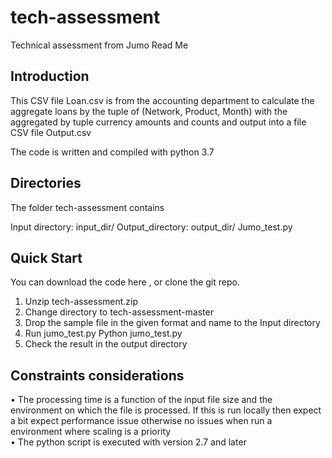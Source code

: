 # tech-assessment
Technical assessment from Jumo
Read Me

Introduction
-------------

This CSV file Loan.csv is from the accounting department to calculate the aggregate loans by the tuple of (Network, Product, Month) with the aggregated by tuple currency amounts and counts and output into a file CSV file Output.csv

The code is written and compiled with python 3.7

Directories
------------

The folder tech-assessment contains 

Input directory: 	      input_dir/
Output_directory:        output_dir/
Jumo_test.py
 
Quick Start
------------
You can download the code here , or clone the git repo.
1.	Unzip tech-assessment.zip 
2.	Change directory to tech-assessment-master
3.	Drop the sample file in the given format and name to the Input directory
4.	Run jumo_test.py
         Python jumo_test.py
5.	Check the result in the output directory

Constraints considerations
------------------------------

•	The processing time is a function of the input file size and the environment on which the file is processed. If this is run locally then expect a bit expect performance issue otherwise no issues when run a environment where scaling is a priority   
•	The python script is executed  with version 2.7 and later

